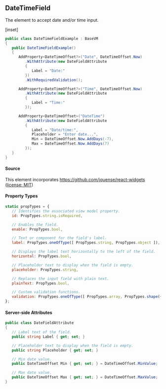﻿## DateTimeField

The element to accept date and/or time input. 

[inset]

```csharp
public class DateTimeFieldExample : BaseVM
{
   public DateTimeFieldExample()
   {
      AddProperty<DateTimeOffset?>("Date", DateTimeOffset.Now)
         .WithAttribute(new DateFieldAttribute
         {
            Label = "Date:"
         })
         .WithRequiredValidation();

      AddProperty<DateTimeOffset?>("Time", DateTimeOffset.Now)
         .WithAttribute(new DateFieldAttribute
         {
            Label = "Time:"
         });

      AddProperty<DateTimeOffset>("DateTime")
         .WithAttribute(new DateFieldAttribute
         {
            Label = "Date/time:",
            Placeholder = "Enter date...",
            Min = DateTimeOffset.Now.AddDays(-7),
            Max = DateTimeOffset.Now.AddDays(7)
         });
   }
}
```

#### Source

This element incorporates https://github.com/jquense/react-widgets ([license: MIT](https://github.com/jquense/react-widgets/blob/master/LICENSE.md))

#### Property Types

```jsx
static propTypes = {
   // Identifies the associated view model property.
   id: PropTypes.string.isRequired,

   // Enables the field.
   enable: PropTypes.bool,

   // Text or component for the field's label.
   label: PropTypes.oneOfType([ PropTypes.string, PropTypes.object ]),

   // Displays the label text horizontally to the left of the field.
   horizontal: PropTypes.bool,

   // Placeholder text to display when the field is empty.
   placeholder: PropTypes.string,

   // Replaces the input field with plain text.
   plainText: PropTypes.bool,

   // Custom validation functions.
   validation: PropTypes.oneOfType([ PropTypes.array, PropTypes.shape({ validate: PropTypes.func, message: PropTypes.string }) ])
};
```

#### Server-side Attributes

```csharp
public class DateFieldAttribute
{
   // Label text of the field.
   public string Label { get; set; }

   // Placeholder text to display when the field is empty.
   public string Placeholder { get; set; }

   // Min date value.
   public DateTimeOffset Min { get; set; } = DateTimeOffset.MinValue;

   // Max date value.
   public DateTimeOffset Max { get; set; } = DateTimeOffset.MaxValue;
}
```